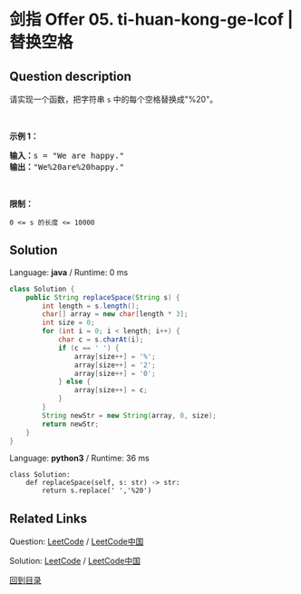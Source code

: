 ﻿# 剑指 Offer 05. ti-huan-kong-ge-lcof | 替换空格

## Question description

<!--If you want to use the English description, use <p>English description is not available for the problem. Please switch to Chinese.</p>
 instead-->
<p>请实现一个函数，把字符串 <code>s</code> 中的每个空格替换成&quot;%20&quot;。</p>

<p>&nbsp;</p>

<p><strong>示例 1：</strong></p>

<pre><strong>输入：</strong>s = &quot;We are happy.&quot;
<strong>输出：</strong>&quot;We%20are%20happy.&quot;</pre>

<p>&nbsp;</p>

<p><strong>限制：</strong></p>

<p><code>0 &lt;= s 的长度 &lt;= 10000</code></p>




## Solution

Language: **java**  /  Runtime: 0 ms

```java
class Solution {
    public String replaceSpace(String s) {
        int length = s.length();
        char[] array = new char[length * 3];
        int size = 0;
        for (int i = 0; i < length; i++) {
            char c = s.charAt(i);
            if (c == ' ') {
                array[size++] = '%';
                array[size++] = '2';
                array[size++] = '0';
            } else {
                array[size++] = c;
            }
        }
        String newStr = new String(array, 0, size);
        return newStr;
    }
}


```

Language: **python3**  /  Runtime: 36 ms

```python3
class Solution:
    def replaceSpace(self, s: str) -> str:
        return s.replace(' ','%20')
```



## Related Links

Question: [LeetCode](https://leetcode.com/problems/ti-huan-kong-ge-lcof/description/)  /  [LeetCode中国](https://leetcode-cn.com/problems/ti-huan-kong-ge-lcof/description/)

Solution: [LeetCode](https://leetcode.com/articles/ti-huan-kong-ge-lcof/)  /  [LeetCode中国](https://leetcode-cn.com/articles/ti-huan-kong-ge-lcof/)

[回到目录](../README.md)